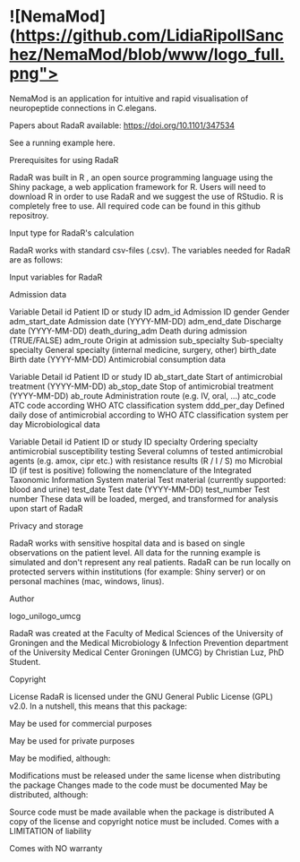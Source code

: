 # ![NemaMod](https://github.com/LidiaRipollSanchez/NemaMod/blob/www/logo_full.png">
NemaMod is an application for intuitive and rapid visualisation of neuropeptide connections in C.elegans.

Papers about RadaR available: https://doi.org/10.1101/347534

See a running example here.

Prerequisites for using RadaR

RadaR was built in R , an open source programming language using the Shiny package, a web application framework for R. Users will need to download R in order to use RadaR and we suggest the use of RStudio. R is completely free to use. All required code can be found in this github repositroy.

Input type for RadaR's calculation

RadaR works with standard csv-files (.csv). The variables needed for RadaR are as follows:

Input variables for RadaR

Admission data

Variable	Detail
id	Patient ID or study ID
adm_id	Admission ID
gender	Gender
adm_start_date	Admission date (YYYY-MM-DD)
adm_end_date	Discharge date (YYYY-MM-DD)
death_during_adm	Death during admission (TRUE/FALSE)
adm_route	Origin at admission
sub_specialty	Sub-specialty
specialty	General specialty (internal medicine, surgery, other)
birth_date	Birth date (YYYY-MM-DD)
Antimicrobial consumption data

Variable	Detail
id	Patient ID or study ID
ab_start_date	Start of antimicrobial treatment (YYYY-MM-DD)
ab_stop_date	Stop of antimicrobial treatment (YYYY-MM-DD)
ab_route	Administration route (e.g. IV, oral, ...)
atc_code	ATC code according WHO ATC classification system
ddd_per_day	Defined daily dose of antimicrobial according to WHO ATC classification system per day
Microbiological data

Variable	Detail
id	Patient ID or study ID
specialty	Ordering specialty
antimicrobial susceptibility testing	Several columns of tested antimicrobial agents (e.g. amox, cipr etc.) with resistance results (R / I / S)
mo	Microbial ID (if test is positive) following the nomenclature of the Integrated Taxonomic Information System
material	Test material (currently supported: blood and urine)
test_date	Test date (YYYY-MM-DD)
test_number	Test number
These data will be loaded, merged, and transformed for analysis upon start of RadaR

Privacy and storage

RadaR works with sensitive hospital data and is based on single observations on the patient level. All data for the running example is simulated and don't represent any real patients.
RadaR can be run locally on protected servers within institutions (for example: Shiny server) or on personal machines (mac, windows, linus).

Author

logo_unilogo_umcg

RadaR was created at the Faculty of Medical Sciences of the University of Groningen and the Medical Microbiology & Infection Prevention department of the University Medical Center Groningen (UMCG) by Christian Luz, PhD Student.

Copyright

License RadaR is licensed under the GNU General Public License (GPL) v2.0. In a nutshell, this means that this package:

May be used for commercial purposes

May be used for private purposes

May be modified, although:

Modifications must be released under the same license when distributing the package
Changes made to the code must be documented
May be distributed, although:

Source code must be made available when the package is distributed
A copy of the license and copyright notice must be included.
Comes with a LIMITATION of liability

Comes with NO warranty
